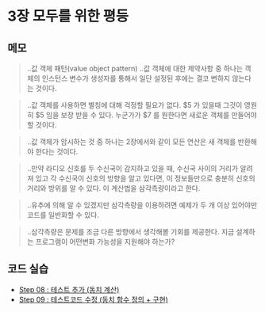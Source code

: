 # 3장 모두를 위한 평등


## 메모

> ..값 객체 패턴(value object pattern)
  ..값 객체에 대한 제약사항 중 하나는 객체의 인스턴스 변수가 생성자를 통해서 일단 설정된 후에는 결코 변하지 않는다는 것이다.

> ..값 객체를 사용하면 별칭에 대해 걱정할 필요가 없다. $5 가 있을때 그것이 영원히 $5 임을 보장 받을 수 있다. 누군가가 $7 를 원한다면 새로운 객체를 만들어야 할 것이다.

> ..값 객체가 암시하는 것 중 하나는 2장에서와 같이 모든 연산은 새 객체를 반환해야 한다는 것이다.

> ..만약 라디오 신호를 두 수신국이 감지하고 있을 때, 수신국 사이의 거리가 알려져 있고 각 수신국이 신호의 방향을 알고 있다면, 이 정보들만으로 충분히 신호의 거리와 방위를 알 수 있다. 이 계산법을 삼각측량이라고 한다.

> ..유추에 의해 알 수 있겠지만 삼각측량을 이용하려면 예제가 두 개 이상 있어야만 코드를 일반화할 수 있다.

> ..삼각측량은 문제를 조금 다른 방향에서 생각해볼 기회를 제공한다. 지금 설계하는 프로그램이 어떤변화 가능성을 지원해야 하는가?


## 코드 실습

- [Step 08 : 테스트 추가 (동치 계산)](./section03.step08.test.js)
- [Step 09 : 테스트코드 수정 (동치 함수 정의 + 구현)](./section03.step09.test.js)

